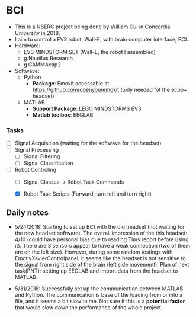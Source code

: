 # BCI
- This is a NSERC project being done by William Cui in Concordia University in 2018.
- I aim to control a EV3 robot, Wall-E, with brain computer interface, BCI.
- Hardware: 
  - EV3 MINDSTORM SET (Wall-E, the robot I assembled)
  - g.Nautilus Research
  - g.GAMMAcap2
- Softwave:
  - Python
    - **Package**: Emokit    accessable at https://github.com/openyou/emokit (only needed fot the ecpo+ headset)
  - MATLAB 
    - **Support Package**: LEGO MINDSTORMS EV3
    - **Matlab toolbox**: EEGLAB

### Tasks
- [ ] Signal Acquisition (waiting for the softwave for the headset)
- [ ] Signal Processing
  - [ ] Signal Filtering
  - [ ] Signal Classification
- [ ] Robot Controling 
  - [ ] Signal Classes -> Robot Task Commands
  - [X] Robot Task Scripts (Forward, turn left and turn right)







## Daily notes
  - 5/24/2018: Starting to set up BCI with the old headset (not waiting for the new headset software). The overall impression of the this headset: 4/10 (could have personal bias due to reading Tims report before using it). There are 3 sensors appear to have a weak connection (two of them are on the left size). However, during some random testings with EmotivXavierControlpanel, it seems like the headset is not sensitive to the signal from right side of the brain (left side movement). Plan of next task(PNT): setting up EEGLAB and import data from the headset to MATLAB.
  
  - 5/31/2018: Successfully set up the communication between MATLAB and Python. The communication is base of the loading from or into a file, and it seems a bit slow to me. Not sure if this is a **__potential factor__** that would slow down the performance of the whole project.
